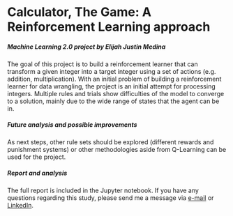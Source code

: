 # Calculator, The Game: A Reinforcement Learning approach
##### Machine Learning 2.0 project by Elijah Justin Medina

The goal of this project is to build a reinforcement learner that can transform a given integer into a target integer using a set of actions (e.g. addition, multiplication).
With an initial problem of building a reinforcement learner for data wrangling, the project is an initial attempt for processing integers. Multiple rules and trials show difficulties of the model to converge to a solution, mainly due to the wide range of states that the agent can be in.

##### Future analysis and possible improvements

As next steps, other rule sets should be explored (different rewards and punishment systems) or other methodologies aside from Q-Learning can be used for the project.

##### Report and analysis

The full report is included in the Jupyter notebook. If you have any questions regarding this study, please send me a message via <a href="mailto:elijahjustinmedina@gmail.com">e-mail</a> or <a href="https://www.linkedin.com/in/elijah-justin-medina/">LinkedIn</a>.
